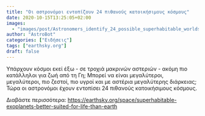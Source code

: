 ```yaml
---
title: "Οι αστρονόμοι εντοπίζουν 24 πιθανούς κατοικήσιμους κόσμους"
date: 2020-10-15T13:25:05+02:00
images:
  - "images/post/Astronomers_identify_24_possible_superhabitable_worlds.jpg"
author: "AstroBot"
categories: ["Ειδήσεις"]
tags: ["earthsky.org"]
draft: false
---
```


Υπάρχουν κόσμοι εκεί έξω - σε τροχιά μακρινών αστεριών - ακόμη πιο κατάλληλοι για ζωή από τη Γη; Μπορεί να είναι μεγαλύτεροι, μεγαλύτεροι, πιο ζεστοί, πιο υγροί και με αστέρια μεγαλύτερης διάρκειας; Τώρα οι αστρονόμοι έχουν εντοπίσει 24 πιθανούς κατοικήσιμους κόσμους.

Διαβάστε περισσότερα: https://earthsky.org/space/superhabitable-exoplanets-better-suited-for-life-than-earth
